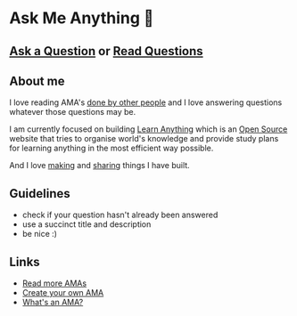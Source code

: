 # Ask Me Anything 💬
## [Ask a Question](../../issues/new) or [Read Questions](../../issues?q=is%3Aissue+is%3Aclosed+sort%3Aupdated-desc)

## About me 
I love reading AMA's [done by other people](https://github.com/sindresorhus/amas) and I love answering questions whatever those questions may be.

I am currently focused on building [Learn Anything](https://learn-anything.xyz/) which is an [Open Source](https://github.com/learn-anything/learn-anything) website that tries to organise world's knowledge and provide study plans for learning anything in the most efficient way possible.

And I love [making](https://nikitavoloboev.xyz/projects/) and [sharing](https://nikitavoloboev.gitbooks.io/knowledge/content/sharing/sharing.html) things I have built.

## Guidelines 
- check if your question hasn't already been answered
- use a succinct title and description
- be nice :)

## Links 
- [Read more AMAs](https://github.com/sindresorhus/amas)
- [Create your own AMA](https://github.com/sindresorhus/amas/blob/master/create-ama.md)
- [What's an AMA?](https://en.wikipedia.org/wiki/Reddit#IAmA_and_AMA)
